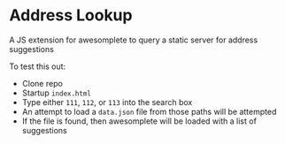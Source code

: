 # Address Lookup
A JS extension for awesomplete to query a static server for address suggestions

To test this out:
- Clone repo
- Startup `index.html`
- Type either `111`, `112`, or `113` into the search box
- An attempt to load a `data.json` file from those paths will be attempted
- If the file is found, then awesomplete will be loaded with a list of suggestions
